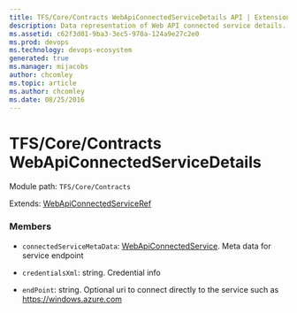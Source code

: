 ```yaml
---
title: TFS/Core/Contracts WebApiConnectedServiceDetails API | Extensions for Azure DevOps Services
description: Data representation of Web API connected service details.
ms.assetid: c62f3d01-9ba3-3ec5-970a-124a9e27c2e0
ms.prod: devops
ms.technology: devops-ecosystem
generated: true
ms.manager: mijacobs
author: chcomley
ms.topic: article
ms.author: chcomley
ms.date: 08/25/2016
---
```


# TFS/Core/Contracts WebApiConnectedServiceDetails

Module path: `TFS/Core/Contracts`

Extends: [WebApiConnectedServiceRef](../../../tfs/distributedtask/contracts/webapiconnectedserviceref.md)

### Members

* `connectedServiceMetaData`: [WebApiConnectedService](../../../TFS/Core/Contracts/WebApiConnectedService.md). Meta data for service endpoint

* `credentialsXml`: string. Credential info

* `endPoint`: string. Optional uri to connect directly to the service such as https://windows.azure.com

